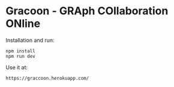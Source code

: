 # Gracoon - GRAph COllaboration ONline

Installation and run:

```
npm install
npm run dev
```

Use it at:

    https://graccoon.herokuapp.com/

